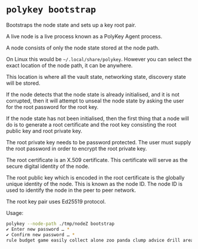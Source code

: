 # `polykey bootstrap`

Bootstraps the node state and sets up a key root pair.

A live node is a live process known as a PolyKey Agent process.

A node consists of only the node state stored at the node path.

On Linux this would be `~/.local/share/polykey`. However you can select the exact location of the node path, it can be anywhere.

This location is where all the vault state, networking state, discovery state
will be stored.

If the node detects that the node state is already initialised, and it is not
corrupted, then it will attempt to unseal the node state by asking the user for
the root password for the root key.

If the node state has not been initialised, then the first thing that a node
will do is to generate a root certificate and the root key consisting the root
public key and root private key.

The root private key needs to be password protected. The user must supply the
root password in order to encrypt the root private key.

The root certificate is an X.509 certificate. This certificate will serve as the secure digital identity of the node.

The root public key which is encoded in the root certificate is the globally
unique identity of the node. This is known as the node ID. The node ID is
used to identify the node in the peer to peer network.

The root key pair uses Ed25519 protocol.

Usage:

```sh
polykey --node-path ./tmp/nodeZ bootstrap
✔ Enter new password … *
✔ Confirm new password … *
rule budget game easily collect alone zoo panda clump advice drill area click enhance chicken raise sadness glare relief easily glove chicken draft draw
```
